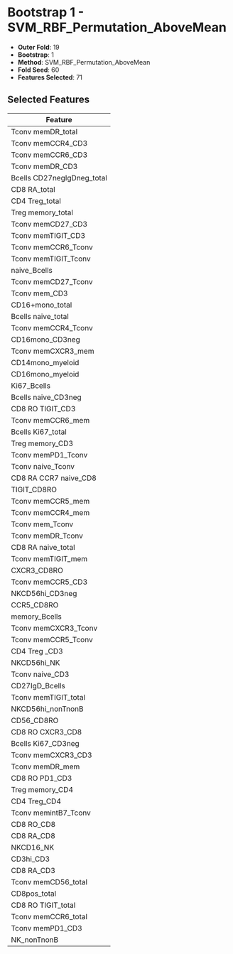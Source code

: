 # Bootstrap 1 - SVM_RBF_Permutation_AboveMean

- **Outer Fold**: 19
- **Bootstrap**: 1
- **Method**: SVM_RBF_Permutation_AboveMean
- **Fold Seed**: 60
- **Features Selected**: 71

## Selected Features

| Feature |
|---------|
| Tconv memDR_total |
| Tconv memCCR4_CD3 |
| Tconv memCCR6_CD3 |
| Tconv memDR_CD3 |
| Bcells CD27negIgDneg_total |
| CD8 RA_total |
| CD4 Treg_total |
| Treg memory_total |
| Tconv memCD27_CD3 |
| Tconv memTIGIT_CD3 |
| Tconv memCCR6_Tconv |
| Tconv memTIGIT_Tconv |
| naive_Bcells |
| Tconv memCD27_Tconv |
| Tconv mem_CD3 |
| CD16+mono_total |
| Bcells naive_total |
| Tconv memCCR4_Tconv |
| CD16mono_CD3neg |
| Tconv memCXCR3_mem |
| CD14mono_myeloid |
| CD16mono_myeloid |
| Ki67_Bcells |
| Bcells naive_CD3neg |
| CD8 RO TIGIT_CD3 |
| Tconv memCCR6_mem |
| Bcells Ki67_total |
| Treg memory_CD3 |
| Tconv memPD1_Tconv |
| Tconv naive_Tconv |
| CD8 RA CCR7 naive_CD8 |
| TIGIT_CD8RO |
| Tconv memCCR5_mem |
| Tconv memCCR4_mem |
| Tconv mem_Tconv |
| Tconv memDR_Tconv |
| CD8 RA naive_total |
| Tconv memTIGIT_mem |
| CXCR3_CD8RO |
| Tconv memCCR5_CD3 |
| NKCD56hi_CD3neg |
| CCR5_CD8RO |
| memory_Bcells |
| Tconv memCXCR3_Tconv |
| Tconv memCCR5_Tconv |
| CD4 Treg _CD3 |
| NKCD56hi_NK |
| Tconv naive_CD3 |
| CD27IgD_Bcells |
| Tconv memTIGIT_total |
| NKCD56hi_nonTnonB |
| CD56_CD8RO |
| CD8 RO CXCR3_CD8 |
| Bcells Ki67_CD3neg |
| Tconv memCXCR3_CD3 |
| Tconv memDR_mem |
| CD8 RO PD1_CD3 |
| Treg memory_CD4 |
| CD4 Treg_CD4 |
| Tconv memintB7_Tconv |
| CD8 RO_CD8 |
| CD8 RA_CD8 |
| NKCD16_NK |
| CD3hi_CD3 |
| CD8 RA_CD3 |
| Tconv memCD56_total |
| CD8pos_total |
| CD8 RO TIGIT_total |
| Tconv memCCR6_total |
| Tconv memPD1_CD3 |
| NK_nonTnonB |
